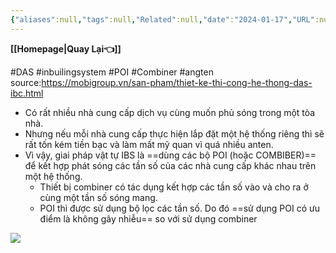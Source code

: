 ```yaml
---
{"aliases":null,"tags":null,"Related":null,"date":"2024-01-17","URL":null,"Author":null,"dg-publish":true,"image":null,"permalink":"/Electric Engineer/ELV/Hệ thống kích sóng tòa nhà/Bộ POI và Combiner/","dgPassFrontmatter":true,"noteIcon":"2","created":"2024-01-17T10:58:34.460+07:00","updated":"2024-01-17T11:35:32.660+07:00"}
---
```


**[[Homepage\|Quay Lại👈]]**

#DAS #inbuilingsystem #POI #Combiner #angten 
source:https://mobigroup.vn/san-pham/thiet-ke-thi-cong-he-thong-das-ibc.html
- Có rất nhiều nhà cung cấp dịch vụ cùng muốn phủ sóng trong một tòa nhà.
- Nhưng nếu mỗi nhà cung cấp thực hiện lắp đặt một hệ thống riêng thì sẽ rất tốn kém tiền bạc và làm mất mỹ quan vì quá nhiều anten.
- Vì vậy, giai pháp vật tự IBS là ==dùng các bộ POI (hoặc COMBIBER)== để kết hợp phát sóng các tần số của các nhà cung cấp khác nhau trên một hệ thống.
	- Thiết bị combiner có tác dụng kết hợp các tần số vào và cho ra ở cùng một tần số sóng mang.
	- POI thì được sử dụng bộ lọc các tần số. Do đó ==sử dụng POI có ưu điểm là không gây nhiễu== so với sử dụng combiner

![](https://i.imgur.com/Y6qQWrx.png)


